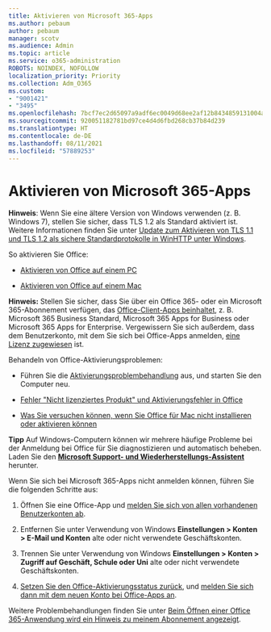 ```yaml
---
title: Aktivieren von Microsoft 365-Apps
ms.author: pebaum
author: pebaum
manager: scotv
ms.audience: Admin
ms.topic: article
ms.service: o365-administration
ROBOTS: NOINDEX, NOFOLLOW
localization_priority: Priority
ms.collection: Adm_O365
ms.custom:
- "9001421"
- "3495"
ms.openlocfilehash: 7bcf7ec2d65097a9adf6ec0049d68ee2af12b8434859131004a7c62106925e05
ms.sourcegitcommit: 920051182781bd97ce4d4d6fbd268cb37b84d239
ms.translationtype: HT
ms.contentlocale: de-DE
ms.lasthandoff: 08/11/2021
ms.locfileid: "57889253"
---
```

# <a name="activating-microsoft-365-apps"></a>Aktivieren von Microsoft 365-Apps

**Hinweis**: Wenn Sie eine ältere Version von Windows verwenden (z. B. Windows 7), stellen Sie sicher, dass TLS 1.2 als Standard aktiviert ist. Weitere Informationen finden Sie unter [Update zum Aktivieren von TLS 1.1 und TLS 1.2 als sichere Standardprotokolle in WinHTTP unter Windows](https://support.microsoft.com/topic/update-to-enable-tls-1-1-and-tls-1-2-as-default-secure-protocols-in-winhttp-in-windows-c4bd73d2-31d7-761e-0178-11268bb10392).

So aktivieren Sie Office:

- [Aktivieren von Office auf einem PC](https://support.office.com/article/activate-office-5bd38f38-db92-448b-a982-ad170b1e187e) 

- [Aktivieren von Office auf einem Mac](https://support.office.com/article/activate-office-for-mac-7f6646b1-bb14-422a-9ad4-a53410fcefb2)

**Hinweis:** Stellen Sie sicher, dass Sie über ein Office 365- oder ein Microsoft 365-Abonnement verfügen, das [Office-Client-Apps beinhaltet](https://support.office.com/article/28cbc8cf-1332-4f04-9123-9b660abb629e), z. B. Microsoft 365 Business Standard, Microsoft 365 Apps for Business oder Microsoft 365 Apps for Enterprise. Vergewissern Sie sich außerdem, dass dem Benutzerkonto, mit dem Sie sich bei Office-Apps anmelden, [eine Lizenz zugewiesen](https://docs.microsoft.com/microsoft-365/admin/manage/assign-licenses-to-users) ist.

Behandeln von Office-Aktivierungsproblemen:

- Führen Sie die [Aktivierungsproblembehandlung](https://aka.ms/SARA-OfficeActivation-Alchemy) aus, und starten Sie den Computer neu.
- [Fehler "Nicht lizenziertes Produkt" und Aktivierungsfehler in Office](https://support.office.com/article/unlicensed-product-and-activation-errors-in-office-0d23d3c0-c19c-4b2f-9845-5344fedc4380)

- [Was Sie versuchen können, wenn Sie Office für Mac nicht installieren oder aktivieren können](https://support.office.com/article/what-to-try-if-you-can-t-install-or-activate-office-for-mac-5efba2b4-b1e6-4e5f-bf3c-6ab945d03dea)

**Tipp** Auf Windows-Computern können wir mehrere häufige Probleme bei der Anmeldung bei Office für Sie diagnostizieren und automatisch beheben. Laden Sie den **[Microsoft Support- und Wiederherstellungs-Assistent](https://aka.ms/SaRA-OfficeSignInScenario)** herunter.

Wenn Sie sich bei Microsoft 365-Apps nicht anmelden können, führen Sie die folgenden Schritte aus:

1. Öffnen Sie eine Office-App und [melden Sie sich von allen vorhandenen Benutzerkonten ab](https://go.microsoft.com/fwlink/?linkid=2114082).

2. Entfernen Sie unter Verwendung von Windows **Einstellungen > Konten > E-Mail und Konten** alte oder nicht verwendete Geschäftskonten.

3. Trennen Sie unter Verwendung von Windows **Einstellungen > Konten > Zugriff auf Geschäft, Schule oder Uni** alte oder nicht verwendete Geschäftskonten.

4. [Setzen Sie den Office-Aktivierungsstatus zurück](https://docs.microsoft.com/office365/troubleshoot/activation/reset-office-365-proplus-activation-state), und [melden Sie sich dann mit dem neuen Konto bei Office-Apps an](https://support.office.com/article/sign-in-to-office-b9582171-fd1f-4284-9846-bdd72bb28426).

Weitere Problembehandlungen finden Sie unter [Beim Öffnen einer Office 365-Anwendung wird ein Hinweis zu meinem Abonnement angezeigt](https://support.office.com/article/a-subscription-notice-appears-when-i-open-an-office-365-application-4cabe32c-f594-4c0e-9191-3d3ade10cceb).
